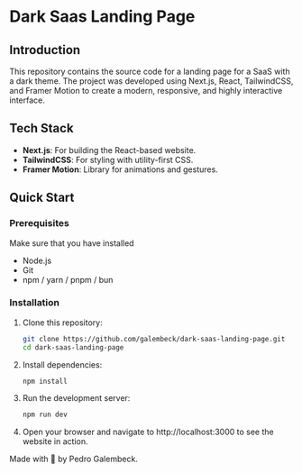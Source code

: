 <h1 align="start">
  Dark Saas Landing Page
</h1>

<!-- <img width="1280" alt="Astra Thumbnail" src="https://github.com/user-attachments/assets/8d11fc9c-8220-4d36-a0e3-271b73a7f23d"> -->


## Introduction

This repository contains the source code for a landing page for a SaaS with a dark theme. The project was developed using Next.js, React, TailwindCSS, and Framer Motion to create a modern, responsive, and highly interactive interface.

## Tech Stack

- **Next.js**: For building the React-based website.
- **TailwindCSS**: For styling with utility-first CSS.
- **Framer Motion**: Library for animations and gestures.

## Quick Start

### Prerequisites
Make sure that you have installed
- Node.js
- Git
- npm / yarn / pnpm / bun

### Installation

1. Clone this repository:

   ```bash
   git clone https://github.com/galembeck/dark-saas-landing-page.git
   cd dark-saas-landing-page
   ```
2. Install dependencies:
   ```bash
   npm install
   ```
3. Run the development server:
   ```bash
   npm run dev
   ```
4. Open your browser and navigate to http://localhost:3000 to see the website in action.



Made with 💜 by Pedro Galembeck.